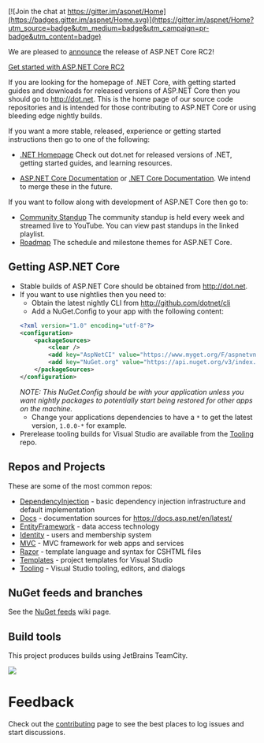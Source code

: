 
[![Join the chat at https://gitter.im/aspnet/Home](https://badges.gitter.im/aspnet/Home.svg)](https://gitter.im/aspnet/Home?utm_source=badge&utm_medium=badge&utm_campaign=pr-badge&utm_content=badge)

We are pleased to [announce](https://blogs.msdn.microsoft.com/webdev/2016/05/16/announcing-asp-net-core-rc2/) the release of ASP.NET Core RC2!

[Get started with ASP.NET Core RC2](https://docs.asp.net/en/1.0.0-rc2/getting-started.html)

If you are looking for the homepage of .NET Core, with getting started guides and downloads for released versions of ASP.NET Core then you should go to http://dot.net. This is the home page of our source code repositories and is intended for those contributing to ASP.NET Core or using bleeding edge nightly builds.

If you want a more stable, released, experience or getting started instructions then go to one of the following:

- [.NET Homepage](http://dot.net)
Check out dot.net for released versions of .NET, getting started guides, and learning resources.

- [ASP.NET Core Documentation](http://docs.asp.net) or [.NET Core Documentation](http://microsoft.com/net/core). We intend to merge these in the future.

If you want to follow along with development of ASP.NET Core then go to:

- [Community Standup](http://live.asp.net)
The community standup is held every week and streamed live to YouTube. You can view past standups in the linked playlist.
- [Roadmap](https://github.com/aspnet/Home/wiki/Roadmap)
The schedule and milestone themes for ASP.NET Core.

## Getting ASP.NET Core

- Stable builds of ASP.NET Core should be obtained from http://dot.net.
- If you want to use nightlies then you need to:
    - Obtain the latest nightly CLI from http://github.com/dotnet/cli
    - Add a NuGet.Config to your app with the following content:
    ```xml
    <?xml version="1.0" encoding="utf-8"?>
    <configuration>
        <packageSources>
            <clear />
            <add key="AspNetCI" value="https://www.myget.org/F/aspnetvnext/api/v3/index.json" />
            <add key="NuGet.org" value="https://api.nuget.org/v3/index.json" />
        </packageSources>
    </configuration>
    ```
    *NOTE: This NuGet.Config should be with your application unless you want nightly packages to potentially start being restored for other apps on the machine.*
    - Change your applications dependencies to have a `*` to get the latest version, `1.0.0-*` for example.
- Prerelease tooling builds for Visual Studio are available from the [Tooling](https://github.com/aspnet/tooling) repo.

## Repos and Projects

These are some of the most common repos:

* [DependencyInjection](https://github.com/aspnet/DependencyInjection) - basic dependency injection infrastructure and default implementation
* [Docs](https://github.com/aspnet/Docs) - documentation sources for https://docs.asp.net/en/latest/
* [EntityFramework](https://github.com/aspnet/EntityFramework) - data access technology
* [Identity](https://github.com/aspnet/Identity) - users and membership system
* [MVC](https://github.com/aspnet/Mvc) - MVC framework for web apps and services
* [Razor](https://github.com/aspnet/Razor) - template language and syntax for CSHTML files
* [Templates](https://github.com/aspnet/Templates) - project templates for Visual Studio
* [Tooling](https://github.com/aspnet/Tooling) - Visual Studio tooling, editors, and dialogs

## NuGet feeds and branches

See the [NuGet feeds](https://github.com/aspnet/Home/wiki/NuGet-feeds) wiki page.

## Build tools

This project produces builds using JetBrains TeamCity.

<a href="https://www.jetbrains.com/teamcity/"><img src="https://github.com/aspnet/Home/wiki/images/logo_TeamCity.png"></a>

# Feedback

Check out the [contributing](CONTRIBUTING.md) page to see the best places to log issues and start discussions.

